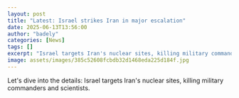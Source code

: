 ```yaml
---
layout: post
title: "Latest: Israel strikes Iran in major escalation"
date: 2025-06-13T13:56:00
author: "badely"
categories: [News]
tags: []
excerpt: "Israel targets Iran's nuclear sites, killing military commanders and scientists."
image: assets/images/385c52608fcbdb32d1468eda225d184f.jpg
---
```


Let's dive into the details: Israel targets Iran's nuclear sites, killing military commanders and scientists.

